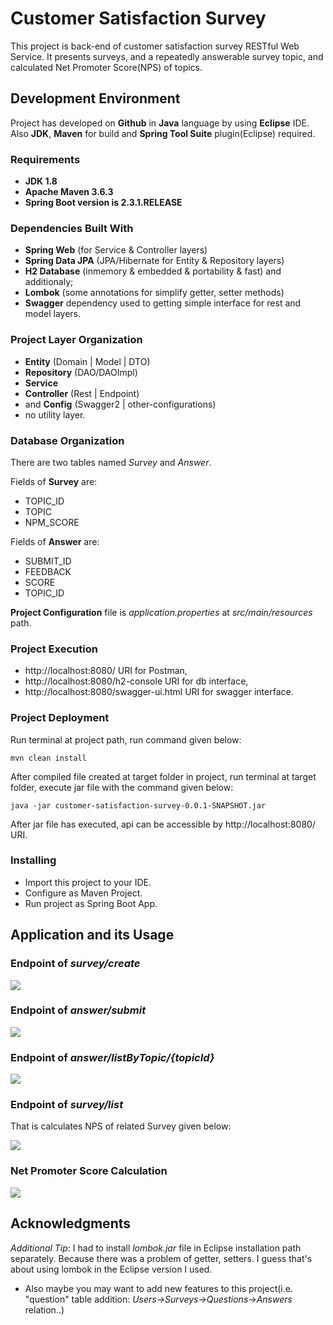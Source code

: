 # Customer Satisfaction Survey

This project is back-end of customer satisfaction survey RESTful Web Service.
It presents surveys, and a repeatedly answerable survey topic, and calculated Net Promoter Score(NPS) of topics.

## Development Environment

Project has developed on **Github** in **Java** language by using **Eclipse** IDE. Also **JDK**, **Maven** for build and **Spring Tool Suite** plugin(Eclipse) required.

### Requirements

* **JDK 1.8**
* **Apache Maven 3.6.3**
* **Spring Boot version is 2.3.1.RELEASE**

### Dependencies Built With

* **Spring Web** (for Service & Controller layers)
* **Spring Data JPA** (JPA/Hibernate for Entity & Repository layers)
* **H2 Database** (inmemory & embedded & portability & fast)
and additionaly;
* **Lombok** (some annotations for simplify getter, setter methods)
* **Swagger** dependency used to getting simple interface for rest and model layers.

### Project Layer Organization

* **Entity** (Domain | Model | DTO)
* **Repository** (DAO/DAOImpl)
* **Service**
* **Controller** (Rest | Endpoint)
* and **Config** (Swagger2 | other-configurations)
* no utility layer.

### Database Organization

There are two tables named *Survey* and *Answer*.

Fields of **Survey** are:
* TOPIC_ID
* TOPIC
* NPM_SCORE

Fields of **Answer** are:
* SUBMIT_ID
* FEEDBACK
* SCORE
* TOPIC_ID

**Project Configuration** file is *application.properties* at *src/main/resources* path.


### Project Execution

* http://localhost:8080/ URI for Postman,
* http://localhost:8080/h2-console URI for db interface, 
* http://localhost:8080/swagger-ui.html URI for swagger interface.

### Project Deployment

Run terminal at project path, run command given below:
```
mvn clean install
```
After compiled file created at target folder in project, run terminal at target folder, execute jar file with the command given below:
```
java -jar customer-satisfaction-survey-0.0.1-SNAPSHOT.jar
```
After jar file has executed, api can be accessible by http://localhost:8080/ URI.

### Installing

* Import this project to your IDE.
* Configure as Maven Project.
* Run project as Spring Boot App.

## Application and its Usage

### Endpoint of *survey/create*
<img src="https://i.ibb.co/t8Xj4f1/create-survey.png">

### Endpoint of *answer/submit*
<img src="https://i.ibb.co/56JGn7V/submit-answer.png">

### Endpoint of *answer/listByTopic/{topicId}*
<img src="https://i.ibb.co/6FprMVL/list-answers-of-survey.png">

### Endpoint of *survey/list*
That is calculates NPS of related Survey given below:

<img src="https://i.ibb.co/2MDMHPb/survey-list.png">

### **Net Promoter Score Calculation**
<img src="https://i.ibb.co/XXZjYL2/NPS.png">


## Acknowledgments

*Additional Tip*: I had to install *lombok.jar* file in Eclipse installation path separately. Because there was a problem of getter, setters. I guess that's about using lombok in the Eclipse version I used.

* Also maybe you may want to add new features to this project(i.e. "question" table addition: *Users->Surveys->Questions->Answers* relation..)
